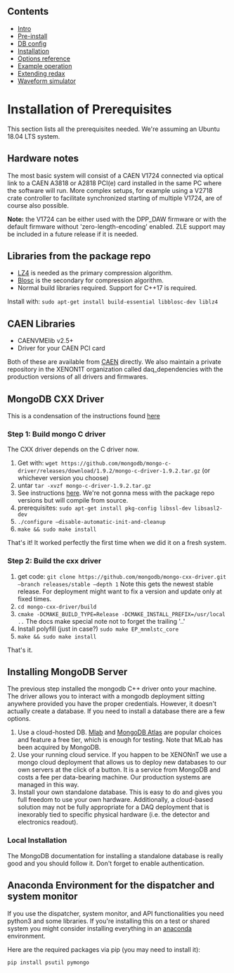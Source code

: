 ## Contents
* [Intro](index.md) 
* [Pre-install](prerequisites.md) 
* [DB config](databases.md) 
* [Installation](installation.md) 
* [Options reference](daq_options.md) 
* [Example operation](how_to_run.md)
* [Extending redax](new_digi.md)
* [Waveform simulator](fax.md)

# Installation of Prerequisites

This section lists all the prerequisites needed. We're assuming an Ubuntu 18.04 LTS system.

## Hardware notes

The most basic system will consist of a CAEN V1724 connected via optical link to a CAEN A3818 or A2818 PCI(e) card installed in the same PC where the software will run. More complex setups, for example using a V2718 crate controller to facilitate synchronized starting of multiple V1724, are of course also possible.

**Note:** the V1724 can be either used with the DPP_DAW firmware or with the default firmware without 'zero-length-encoding' enabled. ZLE support may be included in a future release if it is needed.

## Libraries from the package repo

  * [LZ4](http://lz4.org) is needed as the primary compression algorithm.
  * [Blosc](http://blosc.org/) is the secondary for compression algorithm.
  * Normal build libraries required. Support for C++17 is required.

Install with: `sudo apt-get install build-essential libblosc-dev liblz4`

## CAEN Libraries

  * CAENVMElib v2.5+
  * Driver for your CAEN PCI card

Both of these are available from [CAEN](http://www.caen.it) directly. We also maintain a private repository in the XENON1T organization called daq_dependencies with the production versions of all drivers and firmwares. 


## MongoDB CXX Driver

This is a condensation of the instructions found [here](https://mongodb.github.io/mongo-cxx-driver/mongocxx-v3/installation)

### Step 1: Build mongo C driver
The CXX driver depends on the C driver now.

1. Get with: `wget https://github.com/mongodb/mongo-c-driver/releases/download/1.9.2/mongo-c-driver-1.9.2.tar.gz` (or whichever version you choose)
2. untar `tar -xvzf mongo-c-driver-1.9.2.tar.gz`
3. See instructions [here](http://mongoc.org/libmongoc/current/installing.html). We're not gonna mess with the package repo versions but will compile from source.
4. prerequisites: `sudo apt-get install pkg-config libssl-dev libsasl2-dev`
5. `./configure –disable-automatic-init-and-cleanup`
6. `make && sudo make install`

That's it! It worked perfectly the first time when we did it on a fresh system.

### Step 2: Build the cxx driver

1. get code: `git clone https://github.com/mongodb/mongo-cxx-driver.git –branch releases/stable –depth 1` Note this gets the newest stable release. For deployment might want to fix a version and update only at fixed times.
2. `cd mongo-cxx-driver/build`
3. `cmake -DCMAKE_BUILD_TYPE=Release -DCMAKE_INSTALL_PREFIX=/usr/local ..` The docs make special note not to forget the trailing '..'
4. Install polyfill (just in case?) `sudo make EP_mnmlstc_core`
5. `make && sudo make install`

That's it. 

## Installing MongoDB Server

The previous step installed the mongodb C++ driver onto your machine. The driver allows you to interact with a mongodb 
deployment sitting anywhere provided you have the proper credentials. However, it doesn't actually create a database. If 
you need to install a database there are a few options.

1. Use a cloud-hosted DB. [Mlab](https://www.mlab.com) and [MongoDB Atlas](https://www.mongodb.com/cloud/atlas) are popular choices and feature a free tier, which is enough for testing. Note that MLab has been acquired by MongoDB.
2. Use your running cloud service. If you happen to be XENONnT we use a mongo cloud deployment that allows us to deploy new databases to our own servers at the click of a button. It is a service from MongoDB and costs a fee per data-bearing machine. Our production systems are managed in this way.
3. Install your own standalone database. This is easy to do and gives you full freedom to use your own hardware. Additionally, a cloud-based solution may not be fully appropriate for a DAQ deployment that is inexorably tied to specific physical hardware (i.e. the detector and electronics readout).

### Local Installation

The MongoDB documentation for installing a standalone database is really good and you should follow it. Don't forget to enable authentication.

## Anaconda Environment for the dispatcher and system monitor

If you use the dispatcher, system monitor, and API functionalities you need python3 and some libraries. If you're installing this on a test or shared system you might consider installing everything in an [anaconda](https://www.anaconda.com/) environment.

Here are the required packages via pip (you may need to install it):
```
pip install psutil pymongo 
```

